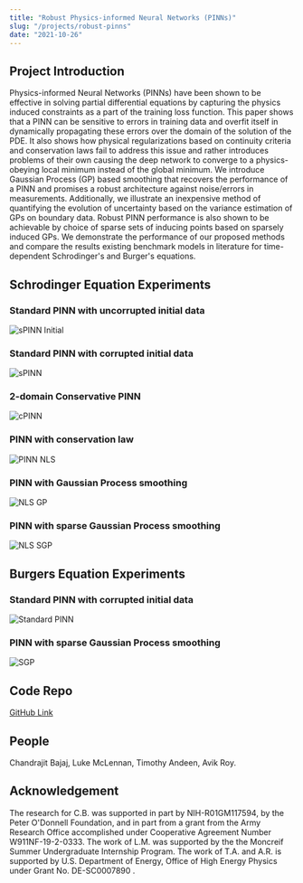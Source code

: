 ```yaml
---
title: "Robust Physics-informed Neural Networks (PINNs)"
slug: "/projects/robust-pinns"
date: "2021-10-26"
---
```


## Project Introduction

Physics-informed Neural Networks (PINNs) have been shown to be effective in solving partial differential equations by capturing the physics induced constraints as a part of the training loss function. This paper shows that a PINN can be sensitive to errors in training data and overfit itself in dynamically propagating these errors over the domain of the solution of the PDE. It also shows how physical regularizations based on continuity criteria and conservation laws fail to address this issue and rather introduces problems of their own causing the deep network to converge to a physics-obeying local minimum instead of the global minimum. We introduce Gaussian Process (GP) based smoothing that recovers the performance of a PINN and promises a robust architecture against noise/errors in measurements. Additionally, we illustrate an inexpensive method of quantifying the evolution of uncertainty based on the variance estimation of GPs on boundary data. Robust PINN performance is also shown to be achievable by choice of sparse sets of inducing points based on sparsely induced GPs. We demonstrate the performance of our proposed methods and compare the results existing benchmark models in literature for time-dependent Schrodinger's and Burger's equations.

## Schrodinger Equation Experiments

### Standard PINN with uncorrupted initial data
![sPINN Initial](../../../images/projects/robust_pinns/NLS_h_no_error.png)
### Standard PINN with corrupted initial data
![sPINN](../../../images/projects/robust_pinns/NLS_h_no_smoothing.png)
### 2-domain Conservative PINN
![cPINN](../../../images/projects/robust_pinns/cPINN_NLS_h.png)
### PINN with conservation law
![PINN NLS](../../../images/projects/robust_pinns/PINN_with_Conservation_NLS_h.png)
### PINN with Gaussian Process smoothing
![NLS GP](../../../images/projects/robust_pinns/NLS_h_GP_with_bounds.png)
### PINN with sparse Gaussian Process smoothing
![NLS SGP](../../../images/projects/robust_pinns/NLS_h_SGP30_with_bounds.png)


## Burgers Equation Experiments

### Standard PINN with corrupted initial data
![Standard PINN](../../../images/projects/robust_pinns/Standard_PINN_Burgers.png)
### PINN with sparse Gaussian Process smoothing
![SGP](../../../images/projects/robust_pinns/SGP_PINN_Burgers.png)

## Code Repo
[GitHub Link](https://github.com/CVC-Lab/RobustPINNs)

## People
Chandrajit Bajaj, Luke McLennan, Timothy Andeen, Avik Roy.

## Acknowledgement
The research for C.B. was supported in part by NIH-R01GM117594, by the Peter O'Donnell Foundation, and in part from a grant from the Army Research Office accomplished under Cooperative Agreement Number W911NF-19-2-0333. The work of L.M. was supported by the the Moncreif Summer Undergraduate Internship Program. The work of T.A. and A.R. is supported by U.S. Department of Energy, Office of High Energy Physics under Grant No. DE-SC0007890 .
